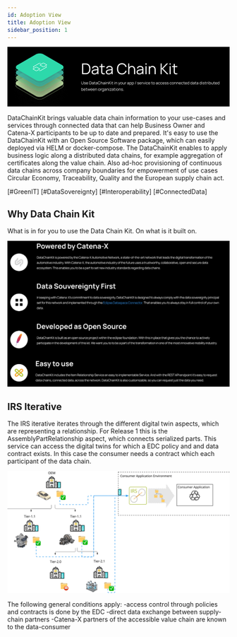 ```yaml
---
id: Adoption View
title: Adoption View
sidebar_position: 1
---
```


![Datachain kit banner](../../../static/img/doc-datachain_header-minified.png)

DataChainKit brings valuable data chain information to your use-cases and services through connected data that can help Business Owner and Catena-X participants to be up to date and prepared. It's easy to use the DataChainKit with an Open Source Software package, which can easily deployed via HELM or docker-compose. The DataChainKit enables to apply business logic along a distributed data chains, for example aggregation of certificates along the value chain. Also ad-hoc provisioning of continuous data chains across company boundaries for empowerment of use cases Circular Economy, Traceability, Quality and the European supply chain act.

[#GreenIT] [#DataSovereignty] [#Interoperability] [#ConnectedData]

## Why Data Chain Kit

What is in for you to use the Data Chain Kit. On what is it built on.

![Why use Datachain Kit](../../../static/img/why_data_chain-minified.png)

## IRS Iterative

The IRS iterative iterates through the different digital twin aspects, which are representing a relationship. For Release 1 this is the AssemblyPartRelationship aspect, which connects serialized parts. This service can access the digital twins for which a EDC policy and and data contract exists. In this case the consumer needs a contract which each participant of the data chain.

![IRS iterative diagram](../../../static/img/irs-minified.png)

The following general conditions apply:
-access control through policies and contracts is done by the EDC
-direct data exchange between supply-chain partners
-Catena-X partners of the accessible value chain are known to the data-consumer

